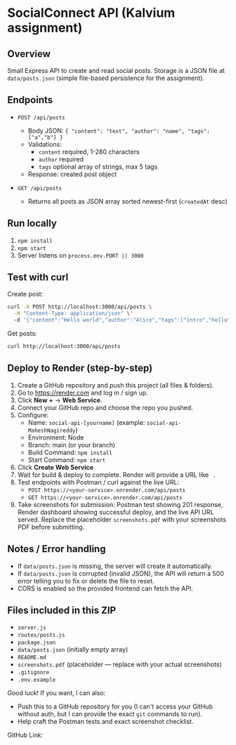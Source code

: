 # SocialConnect API (Kalvium assignment)

## Overview
Small Express API to create and read social posts. Storage is a JSON file at `data/posts.json` (simple file-based persistence for the assignment).

## Endpoints
- `POST /api/posts`
  - Body JSON: `{ "content": "text", "author": "name", "tags": ["a","b"] }`
  - Validations:
    - `content` required, 1-280 characters
    - `author` required
    - `tags` optional array of strings, max 5 tags
  - Response: created post object

- `GET /api/posts`
  - Returns all posts as JSON array sorted newest-first (`createdAt` desc)

## Run locally
1. `npm install`
2. `npm start`
3. Server listens on `process.env.PORT || 3000`

## Test with curl
Create post:
```bash
curl -X POST http://localhost:3000/api/posts \
  -H "Content-Type: application/json" \'
  -d '{"content":"Hello world","author":"Alice","tags":["intro","hello"]}'
```

Get posts:
```bash
curl http://localhost:3000/api/posts
```

## Deploy to Render (step-by-step)
1. Create a GitHub repository and push this project (all files & folders).
2. Go to https://render.com and log in / sign up.
3. Click **New +** → **Web Service**.
4. Connect your GitHub repo and choose the repo you pushed.
5. Configure:
   - Name: `social-api-[yourname]` (example: `social-api-MaheshNagireddy`)
   - Environment: Node
   - Branch: main (or your branch)
   - Build Command: `npm install`
   - Start Command: `npm start`
6. Click **Create Web Service**.
7. Wait for build & deploy to complete. Render will provide a URL like ` `.
8. Test endpoints with Postman / curl against the live URL:
   - `POST https://<your-service>.onrender.com/api/posts`
   - `GET https://<your-service>.onrender.com/api/posts`
9. Take screenshots for submission: Postman test showing 201 response, Render dashboard showing successful deploy, and the live API URL served. Replace the placeholder `screenshots.pdf` with your screenshots PDF before submitting.

## Notes / Error handling
- If `data/posts.json` is missing, the server will create it automatically.
- If `data/posts.json` is corrupted (invalid JSON), the API will return a 500 error telling you to fix or delete the file to reset.
- CORS is enabled so the provided frontend can fetch the API.

## Files included in this ZIP
- `server.js`
- `routes/posts.js`
- `package.json`
- `data/posts.json` (initially empty array)
- `README.md`
- `screenshots.pdf` (placeholder — replace with your actual screenshots)
- `.gitignore`
- `.env.example`

Good luck! If you want, I can also:
- Push this to a GitHub repository for you (I can't access your GitHub without auth, but I can provide the exact `git` commands to run).
- Help craft the Postman tests and exact screenshot checklist.

GitHub Link: 
